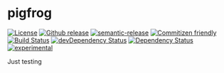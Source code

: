 # pigfrog
[![License][license-image]][license-url]
[![Github release][release-image]][release-url]
[![semantic-release][semantic-image]][semantic-url]
[![Commitizen friendly][cz-image]][cz-url]
[![Build Status][travis-image]][travis-url]
[![devDependency Status][daviddm-dev-image]][daviddm-dev-url]
[![Dependency Status][daviddm-image]][daviddm-url]
[![experimental](http://badges.github.io/stability-badges/dist/experimental.svg)](http://github.com/badges/stability-badges)

Just testing



[cz-image]: https://img.shields.io/badge/commitizen-friendly-brightgreen.svg
[cz-url]: http://commitizen.github.io/cz-cli/
[semantic-image]: https://img.shields.io/badge/%20%20%F0%9F%93%A6%F0%9F%9A%80-semantic--release-e10079.svg
[semantic-url]: https://github.com/semantic-release/semantic-release
[release-image]: https://img.shields.io/github/release/fernandogmar/pigfrog.svg
[release-url]: https://github.com/fernandogmar/pigfrog/releases
[license-image]: https://img.shields.io/github/license/fernandogmar/pigfrog.svg
[license-url]: https://opensource.org/licenses/MIT
[travis-image]: https://travis-ci.org/fernandogmar/pigfrog.svg?branch=master
[travis-url]: https://travis-ci.org/fernandogmar/pigfrog
[daviddm-dev-image]: https://david-dm.org/fernandogmar/pigfrog/dev-status.svg?theme=shields.io
[daviddm-dev-url]: https://david-dm.org/fernandogmar/pigfrog?type=dev
[daviddm-image]: https://david-dm.org/fernandogmar/pigfrog.svg?theme=shields.io
[daviddm-url]: https://david-dm.org/fernandogmar/pigfrog
